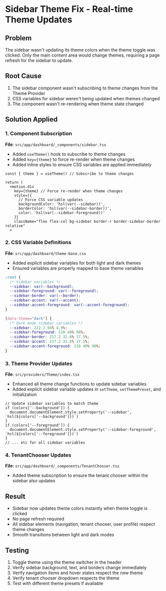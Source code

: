 # Sidebar Theme Fix - Real-time Theme Updates

## Problem
The sidebar wasn't updating its theme colors when the theme toggle was clicked. Only the main content area would change themes, requiring a page refresh for the sidebar to update.

## Root Cause
1. The sidebar component wasn't subscribing to theme changes from the Theme Provider
2. CSS variables for sidebar weren't being updated when themes changed
3. The component wasn't re-rendering when theme state changed

## Solution Applied

### 1. Component Subscription
**File**: `src/app/dashboard/_components/sidebar.tsx`
- Added `useTheme()` hook to subscribe to theme changes
- Added `key={theme}` to force re-render when theme changes
- Added inline styles to ensure CSS variables are applied immediately

```tsx
const { theme } = useTheme() // Subscribe to theme changes

return (
  <motion.div
    key={theme} // Force re-render when theme changes
    style={{
      // Force CSS variable updates
      backgroundColor: 'hsl(var(--sidebar))',
      borderColor: 'hsl(var(--sidebar-border))',
      color: 'hsl(var(--sidebar-foreground))'
    }}
    className="flex flex-col bg-sidebar border-r border-sidebar-border relative"
  >
```

### 2. CSS Variable Definitions
**File**: `src/app/dashboard/theme-base.css`
- Added explicit sidebar variables for both light and dark themes
- Ensured variables are properly mapped to base theme variables

```css
:root {
  /* Sidebar variables */
  --sidebar: var(--background);
  --sidebar-foreground: var(--foreground);
  --sidebar-border: var(--border);
  --sidebar-accent: var(--accent);
  --sidebar-accent-foreground: var(--accent-foreground);
}

[data-theme="dark"] {
  /* Dark mode sidebar variables */
  --sidebar: 222.2 84% 4.9%;
  --sidebar-foreground: 210 40% 98%;
  --sidebar-border: 217.2 32.6% 17.5%;
  --sidebar-accent: 217.2 32.6% 17.5%;
  --sidebar-accent-foreground: 210 40% 98%;
}
```

### 3. Theme Provider Updates
**File**: `src/providers/Theme/index.tsx`
- Enhanced all theme change functions to update sidebar variables
- Added explicit sidebar variable updates in `setTheme`, `setThemePreset`, and initialization

```tsx
// Update sidebar variables to match theme
if (colors['--background']) {
  document.documentElement.style.setProperty('--sidebar', `hsl(${colors['--background']})`)
}
if (colors['--foreground']) {
  document.documentElement.style.setProperty('--sidebar-foreground', `hsl(${colors['--foreground']})`)
}
// ... etc for all sidebar variables
```

### 4. TenantChooser Updates
**File**: `src/app/dashboard/_components/TenantChooser.tsx`
- Added theme subscription to ensure the tenant chooser within the sidebar also updates

## Result
- Sidebar now updates theme colors instantly when theme toggle is clicked
- No page refresh required
- All sidebar elements (navigation, tenant chooser, user profile) respect theme changes
- Smooth transitions between light and dark modes

## Testing
1. Toggle theme using the theme switcher in the header
2. Verify sidebar background, text, and borders change immediately
3. Verify navigation items and hover states respect the new theme
4. Verify tenant chooser dropdown respects the theme
5. Test with different theme presets if available


